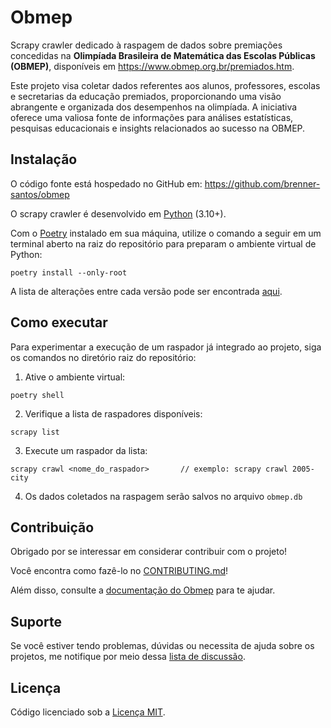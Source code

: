 # Obmep

Scrapy crawler dedicado à raspagem de dados sobre premiações concedidas na **Olimpíada Brasileira de Matemática das Escolas Públicas (OBMEP)**, disponíveis em https://www.obmep.org.br/premiados.htm.

Este projeto visa coletar dados referentes aos alunos, professores, escolas e secretarias da educação premiados, proporcionando uma visão abrangente e organizada dos desempenhos na olimpíada. A iniciativa oferece uma valiosa fonte de informações para análises estatísticas, pesquisas educacionais e insights relacionados ao sucesso na OBMEP.

## Instalação

O código fonte está hospedado no GitHub em: https://github.com/brenner-santos/obmep

O scrapy crawler é desenvolvido em [Python](https://docs.python.org/3/) (3.10+).

Com o [Poetry](https://python-poetry.org/) instalado em sua máquina, utilize o comando a seguir em um terminal aberto na raiz do repositório para preparam o ambiente virtual de Python:

```
poetry install --only-root
```

A lista de alterações entre cada versão pode ser encontrada [aqui](CHANGELOG.md).

## Como executar

Para experimentar a execução de um raspador já integrado ao projeto, siga os comandos no diretório raiz do repositório:

1. Ative o ambiente virtual: 
```
poetry shell
``` 
2. Verifique a lista de raspadores disponíveis:
```
scrapy list
```
3. Execute um raspador da lista:
```
scrapy crawl <nome_do_raspador>       // exemplo: scrapy crawl 2005-city
```
4. Os dados coletados na raspagem serão salvos no arquivo `obmep.db`

## Contribuição

Obrigado por se interessar em considerar contribuir com o projeto!

Você encontra como fazê-lo no [CONTRIBUTING.md](./CONTRIBUTING.md)!

Além disso, consulte a [documentação do Obmep](./docs/index.md) para te ajudar. 

## Suporte

Se você estiver tendo problemas, dúvidas ou necessita de ajuda sobre os projetos, me notifique por meio dessa [lista de discussão](https://github.com/brenner-santos/obmep/issues).

## Licença

Código licenciado sob a [Licença MIT](./LICENSE).